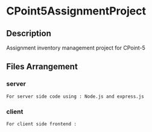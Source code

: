 # CPoint5AssignmentProject

## Description
Assignment inventory management project for CPoint-5

## Files Arrangement

### server
    For server side code using : Node.js and express.js

### client
    For client side frontend : 
    
